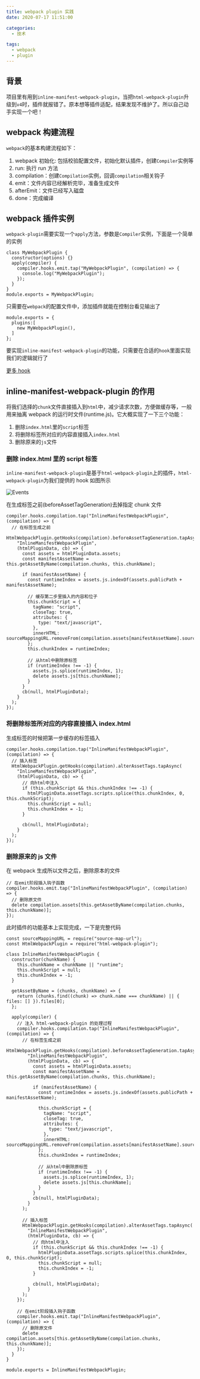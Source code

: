 ```yaml
---
title: webpack plugin 实践
date: 2020-07-17 11:51:00

categories:
  - 技术

tags:
  - webpack
  - plugin
---
```


## 背景

项目里有用到`inline-manifest-webpack-plugin`，当把`html-webpack-plugin`升级到`v4`时，插件就报错了。原本想等插件适配，结果发现不维护了。所以自己动手实现一个吧！

## webpack 构建流程

`webpack`的基本构建流程如下：

1. webpack 初始化: 包括校验配置文件，初始化默认插件，创建`Compiler`实例等
2. run: 执行 run 方法
3. compilation：创建`Compilation`实例，回调`compilation`相关钩子
4. emit：文件内容已经解析完毕，准备生成文件
5. afterEmit：文件已经写入磁盘
6. done：完成编译

## webpack 插件实例

`webpack-plugin`需要实现一个`apply`方法，参数是`Compiler`实例，下面是一个简单的实例

```
class MyWebpackPlugin {
  constructor(options) {}
  apply(compiler) {
    compiler.hooks.emit.tap("MyWebpackPlugin", (compilation) => {
      console.log("MyWebpackPlugin");
    });
  }
}
module.exports = MyWebpackPlugin;
```

只需要在`webpack`的配置文件中，添加插件就能在控制台看见输出了

```
module.exports = {
  plugins:[
    new MyWebpackPlugin(),
  ]
};
```

要实现`inline-manifest-webpack-plugin`的功能，只需要在合适的`hook`里面实现我们的逻辑就行了

[更多 hook][1]

## inline-manifest-webpack-plugin 的作用

将我们选择的`chunk`文件直接插入到`html`中，减少请求次数，方便做缓存等，一般用来抽离 webpack 的运行时文件(runtime.js)。它大概实现了一下三个功能：

1. 删除`index.html`里的`script`标签
2. 将删除标签所对应的内容直接插入`index.html`
3. 删除原来的`js`文件

### 删除 index.html 里的 script 标签

`inline-manifest-webpack-plugin`是基于`html-webpack-plugin`上的插件，`html-webpack-plugin`为我们提供的 hook 如图所示

![Events](../images/html-webpack-plugin.jpeg)

在生成标签之前(beforeAssetTagGeneration)去掉指定 chunk 文件

```
compiler.hooks.compilation.tap("InlineManifestWebpackPlugin", (compilation) => {
  // 在标签生成之前
  HtmlWebpackPlugin.getHooks(compilation).beforeAssetTagGeneration.tapAsync(
    "InlineManifestWebpackPlugin",
    (htmlPluginData, cb) => {
      const assets = htmlPluginData.assets;
      const manifestAssetName = this.getAssetByName(compilation.chunks, this.chunkName);

      if (manifestAssetName) {
        const runtimeIndex = assets.js.indexOf(assets.publicPath + manifestAssetName);

        // 缓存第二步里插入的内容和位子
        this.chunkScript = {
          tagName: "script",
          closeTag: true,
          attributes: {
            type: "text/javascript",
          },
          innerHTML: sourceMappingURL.removeFrom(compilation.assets[manifestAssetName].source()),
        };
        this.chunkIndex = runtimeIndex;

        // 从html中删除原标签
        if (runtimeIndex !== -1) {
          assets.js.splice(runtimeIndex, 1);
          delete assets.js[this.chunkName];
        }
      }
      cb(null, htmlPluginData);
    }
  );
});
```

### 将删除标签所对应的内容直接插入 index.html

生成标签的时候把第一步缓存的标签插入

```
compiler.hooks.compilation.tap("InlineManifestWebpackPlugin", (compilation) => {
  // 插入标签
  HtmlWebpackPlugin.getHooks(compilation).alterAssetTags.tapAsync(
    "InlineManifestWebpackPlugin",
    (htmlPluginData, cb) => {
      // 向html中注入
      if (this.chunkScript && this.chunkIndex !== -1) {
        htmlPluginData.assetTags.scripts.splice(this.chunkIndex, 0, this.chunkScript);
        this.chunkScript = null;
        this.chunkIndex = -1;
      }

      cb(null, htmlPluginData);
    }
  );
});
```

### 删除原来的 js 文件

在 webpack 生成所以文件之后，删除原本的文件

```
// 在emit阶段插入钩子函数
compiler.hooks.emit.tap("InlineManifestWebpackPlugin", (compilation) => {
  // 删除原文件
  delete compilation.assets[this.getAssetByName(compilation.chunks, this.chunkName)];
});
```

此时插件的功能基本上实现完成，一下是完整代码

```
const sourceMappingURL = require("source-map-url");
const HtmlWebpackPlugin = require("html-webpack-plugin");

class InlineManifestWebpackPlugin {
  constructor(chunkName) {
    this.chunkName = chunkName || "runtime";
    this.chunkScript = null;
    this.chunkIndex = -1;
  }

  getAssetByName = (chunks, chunkName) => {
    return (chunks.find((chunk) => chunk.name === chunkName) || { files: [] }).files[0];
  };

  apply(compiler) {
    // 注入 html-webpack-plugin 的处理过程
    compiler.hooks.compilation.tap("InlineManifestWebpackPlugin", (compilation) => {
      // 在标签生成之前
      HtmlWebpackPlugin.getHooks(compilation).beforeAssetTagGeneration.tapAsync(
        "InlineManifestWebpackPlugin",
        (htmlPluginData, cb) => {
          const assets = htmlPluginData.assets;
          const manifestAssetName = this.getAssetByName(compilation.chunks, this.chunkName);

          if (manifestAssetName) {
            const runtimeIndex = assets.js.indexOf(assets.publicPath + manifestAssetName);

            this.chunkScript = {
              tagName: "script",
              closeTag: true,
              attributes: {
                type: "text/javascript",
              },
              innerHTML: sourceMappingURL.removeFrom(compilation.assets[manifestAssetName].source()),
            };
            this.chunkIndex = runtimeIndex;

            // 从html中删除原标签
            if (runtimeIndex !== -1) {
              assets.js.splice(runtimeIndex, 1);
              delete assets.js[this.chunkName];
            }
          }
          cb(null, htmlPluginData);
        }
      );

      // 插入标签
      HtmlWebpackPlugin.getHooks(compilation).alterAssetTags.tapAsync(
        "InlineManifestWebpackPlugin",
        (htmlPluginData, cb) => {
          // 向html中注入
          if (this.chunkScript && this.chunkIndex !== -1) {
            htmlPluginData.assetTags.scripts.splice(this.chunkIndex, 0, this.chunkScript);
            this.chunkScript = null;
            this.chunkIndex = -1;
          }

          cb(null, htmlPluginData);
        }
      );
    });

    // 在emit阶段插入钩子函数
    compiler.hooks.emit.tap("InlineManifestWebpackPlugin", (compilation) => {
      // 删除原文件
      delete compilation.assets[this.getAssetByName(compilation.chunks, this.chunkName)];
    });
  }
}

module.exports = InlineManifestWebpackPlugin;
```

[1]: https://webpack.docschina.org/api/compiler-hooks/
